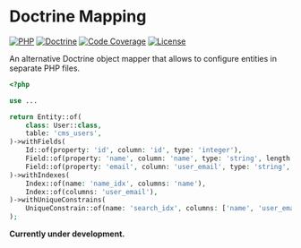 Doctrine Mapping
================

[![PHP][php-badge]][php-url]
[![Doctrine][doctrine-badge]][doctrine-url]
[![Code Coverage][codecov-badge]][codecov-url]
[![License][license-badge]][license-url]

[php-badge]: https://img.shields.io/badge/php-8.0%20to%208.3-777bb3.svg
[php-url]: https://github.com/hereldar/doctrine-mapping/actions/workflows/unit-tests.yml
[doctrine-badge]: https://img.shields.io/badge/doctrine-2.12%20to%203.0-fc6a31.svg
[doctrine-url]: https://github.com/hereldar/doctrine-mapping/actions/workflows/unit-tests.yml
[codecov-badge]: https://img.shields.io/codecov/c/github/hereldar/doctrine-mapping
[codecov-url]: https://app.codecov.io/gh/hereldar/doctrine-mapping
[coveralls-badge]: https://img.shields.io/coverallsCoverage/github/hereldar/doctrine-mapping
[coveralls-url]: https://coveralls.io/github/hereldar/doctrine-mapping
[license-badge]: https://img.shields.io/badge/license-MIT-brightgreen.svg
[license-url]: LICENSE

An alternative Doctrine object mapper that allows to configure 
entities in separate PHP files.

```php
<?php

use ...

return Entity::of(
    class: User::class,
    table: 'cms_users',
)->withFields(
    Id::of(property: 'id', column: 'id', type: 'integer'),
    Field::of(property: 'name', column: 'name', type: 'string', length: '50', nullable: 'true', unique: 'true'),
    Field::of(property: 'email', column: 'user_email', type: 'string', columnDefinition: 'CHAR(32) NOT NULL'),
)->withIndexes(
    Index::of(name: 'name_idx', columns: 'name'),
    Index::of(columns: 'user_email'),
)->withUniqueConstrains(
    UniqueConstrain::of(name: 'search_idx', columns: ['name', 'user_email']),
);
```

**Currently under development.**
